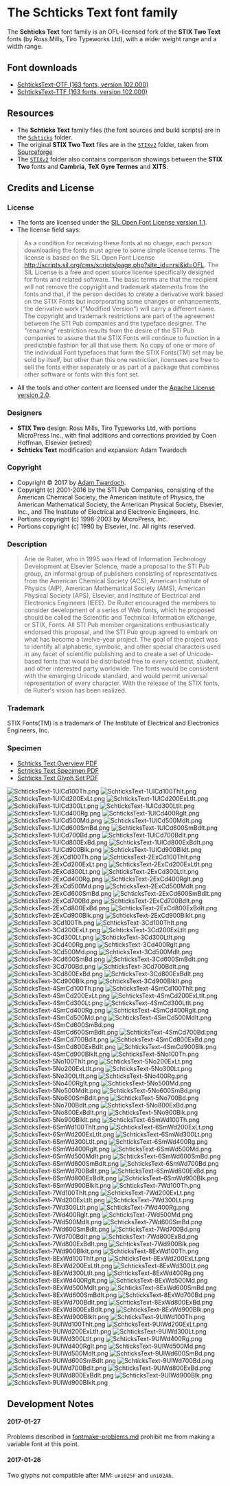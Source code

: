 
# The **Schticks Text** font family

The **Schticks Text** font family is an OFL-licensed fork of the **STIX Two Text** fonts (by Ross Mills, Tiro Typeworks Ltd), with a wider weight range and a width range.

## Font downloads

* [SchticksText-OTF (163 fonts, version 102.000)](https://github.com/twardoch/schticks-fonts-ofl/raw/master/Schticks/Fonts/SchticksText-OTF.zip)
* [SchticksText-TTF (163 fonts, version 102.000)](https://github.com/twardoch/schticks-fonts-ofl/raw/master/Schticks/Fonts/SchticksText-TTF.zip)

## Resources

* The **Schticks Text** family files (the font sources and build scripts) are in the [`Schticks`](Schticks/) folder.
* The original **STIX Two Text** files are in the [`STIXv2`](STIXv2/) folder, taken from [Sourceforge](https://sourceforge.net/projects/stixfonts/files/Current%20Release/STIXv2.0.0.zip/download)
* The [`STIXv2`](STIXv2/) folder also contains comparison showings between the **STIX Two** fonts and **Cambria**, **TeX Gyre Termes** and **XITS**.

## Credits and License

### License

* The fonts are licensed under the [SIL Open Font License version 1.1](./fonts.LICENSE).
* The license field says:

> As a condition for receiving these fonts at no charge, each person downloading the fonts must agree to some simple license terms. The license is based on the SIL Open Font License <http://scripts.sil.org/cms/scripts/page.php?site_id=nrsi&id=OFL>. The SIL License is a free and open source license specifically designed for fonts and related software. The basic terms are that the recipient will not remove the copyright and trademark statements from the fonts and that, if the person decides to create a derivative work based on the STIX Fonts but incorporating some changes or enhancements, the derivative work ("Modified Version") will carry a different name. The copyright and trademark restrictions are part of the agreement between the STI Pub companies and the typeface designer. The "renaming" restriction results from the desire of the STI Pub companies to assure that the STIX Fonts will continue to function in a predictable fashion for all that use them. No copy of one or more of the individual Font typefaces that form the STIX Fonts(TM) set may be sold by itself, but other than this one restriction, licensees are free to sell the fonts either separately or as part of a package that combines other software or fonts with this font set.

* All the tools and other content are licensed under the [Apache License version 2.0](./other.LICENSE).

### Designers

* **STIX Two** design: Ross Mills, Tiro Typeworks Ltd, with portions MicroPress Inc., with final additions and corrections provided by Coen Hoffman, Elsevier (retired)
* **Schticks Text** modification and expansion: Adam Twardoch

### Copyright

* Copyright © 2017 by [Adam Twardoch](https://github.com/twardoch/).
* Copyright (c) 2001-2016 by the STI Pub Companies, consisting of the American Chemical Society, the American Institute of Physics, the American Mathematical Society, the American Physical Society, Elsevier, Inc., and The Institute of Electrical and Electronic Engineers, Inc.
* Portions copyright (c) 1998-2003 by MicroPress, Inc.
* Portions copyright (c) 1990 by Elsevier, Inc.  All rights reserved.

### Description

> Arie de Ruiter, who in 1995 was Head of Information Technology Development at Elsevier Science, made a proposal to the STI Pub group, an informal group of publishers consisting of representatives from the American Chemical Society (ACS), American Institute of Physics (AIP), American Mathematical Society (AMS), American Physical Society (APS), Elsevier, and Institute of Electrical and Electronics Engineers (IEEE). De Ruiter encouraged the members to consider development of a series of Web fonts, which he proposed should be called the Scientific and Technical Information eXchange, or STIX, Fonts. All STI Pub member organizations enthusiastically endorsed this proposal, and the STI Pub group agreed to embark on what has become a twelve-year project. The goal of the project was to identify all alphabetic, symbolic, and other special characters used in any facet of scientific publishing and to create a set of Unicode-based fonts that would be distributed free to every scientist, student, and other interested party worldwide. The fonts would be consistent with the emerging Unicode standard, and would permit universal representation of every character. With the release of the STIX fonts, de Ruiter's vision has been realized.

### Trademark

STIX Fonts(TM) is a trademark of The Institute of Electrical and Electronics Engineers, Inc.

### Specimen

* [Schticks Text Overview PDF](https://github.com/twardoch/schticks-fonts-ofl/raw/master/Schticks/Media/Schticks-Text-Overview.pdf)
* [Schticks Text Specimen PDF](https://github.com/twardoch/schticks-fonts-ofl/raw/master/Schticks/Media/Schticks-Text-Specimen.pdf)
* [Schticks Text Glyph Set PDF](https://github.com/twardoch/schticks-fonts-ofl/raw/master/Schticks/Media/Schticks-Text-Glyphset.pdf)

![SchticksText-1UlCd100Th.png](Schticks/Media/png/SchticksText-1UlCd100Th.png)
![SchticksText-1UlCd100ThIt.png](Schticks/Media/png/SchticksText-1UlCd100ThIt.png)
![SchticksText-1UlCd200ExLt.png](Schticks/Media/png/SchticksText-1UlCd200ExLt.png)
![SchticksText-1UlCd200ExLtIt.png](Schticks/Media/png/SchticksText-1UlCd200ExLtIt.png)
![SchticksText-1UlCd300Lt.png](Schticks/Media/png/SchticksText-1UlCd300Lt.png)
![SchticksText-1UlCd300LtIt.png](Schticks/Media/png/SchticksText-1UlCd300LtIt.png)
![SchticksText-1UlCd400Rg.png](Schticks/Media/png/SchticksText-1UlCd400Rg.png)
![SchticksText-1UlCd400RgIt.png](Schticks/Media/png/SchticksText-1UlCd400RgIt.png)
![SchticksText-1UlCd500Md.png](Schticks/Media/png/SchticksText-1UlCd500Md.png)
![SchticksText-1UlCd500MdIt.png](Schticks/Media/png/SchticksText-1UlCd500MdIt.png)
![SchticksText-1UlCd600SmBd.png](Schticks/Media/png/SchticksText-1UlCd600SmBd.png)
![SchticksText-1UlCd600SmBdIt.png](Schticks/Media/png/SchticksText-1UlCd600SmBdIt.png)
![SchticksText-1UlCd700Bd.png](Schticks/Media/png/SchticksText-1UlCd700Bd.png)
![SchticksText-1UlCd700BdIt.png](Schticks/Media/png/SchticksText-1UlCd700BdIt.png)
![SchticksText-1UlCd800ExBd.png](Schticks/Media/png/SchticksText-1UlCd800ExBd.png)
![SchticksText-1UlCd800ExBdIt.png](Schticks/Media/png/SchticksText-1UlCd800ExBdIt.png)
![SchticksText-1UlCd900Blk.png](Schticks/Media/png/SchticksText-1UlCd900Blk.png)
![SchticksText-1UlCd900BlkIt.png](Schticks/Media/png/SchticksText-1UlCd900BlkIt.png)
![SchticksText-2ExCd100Th.png](Schticks/Media/png/SchticksText-2ExCd100Th.png)
![SchticksText-2ExCd100ThIt.png](Schticks/Media/png/SchticksText-2ExCd100ThIt.png)
![SchticksText-2ExCd200ExLt.png](Schticks/Media/png/SchticksText-2ExCd200ExLt.png)
![SchticksText-2ExCd200ExLtIt.png](Schticks/Media/png/SchticksText-2ExCd200ExLtIt.png)
![SchticksText-2ExCd300Lt.png](Schticks/Media/png/SchticksText-2ExCd300Lt.png)
![SchticksText-2ExCd300LtIt.png](Schticks/Media/png/SchticksText-2ExCd300LtIt.png)
![SchticksText-2ExCd400Rg.png](Schticks/Media/png/SchticksText-2ExCd400Rg.png)
![SchticksText-2ExCd400RgIt.png](Schticks/Media/png/SchticksText-2ExCd400RgIt.png)
![SchticksText-2ExCd500Md.png](Schticks/Media/png/SchticksText-2ExCd500Md.png)
![SchticksText-2ExCd500MdIt.png](Schticks/Media/png/SchticksText-2ExCd500MdIt.png)
![SchticksText-2ExCd600SmBd.png](Schticks/Media/png/SchticksText-2ExCd600SmBd.png)
![SchticksText-2ExCd600SmBdIt.png](Schticks/Media/png/SchticksText-2ExCd600SmBdIt.png)
![SchticksText-2ExCd700Bd.png](Schticks/Media/png/SchticksText-2ExCd700Bd.png)
![SchticksText-2ExCd700BdIt.png](Schticks/Media/png/SchticksText-2ExCd700BdIt.png)
![SchticksText-2ExCd800ExBd.png](Schticks/Media/png/SchticksText-2ExCd800ExBd.png)
![SchticksText-2ExCd800ExBdIt.png](Schticks/Media/png/SchticksText-2ExCd800ExBdIt.png)
![SchticksText-2ExCd900Blk.png](Schticks/Media/png/SchticksText-2ExCd900Blk.png)
![SchticksText-2ExCd900BlkIt.png](Schticks/Media/png/SchticksText-2ExCd900BlkIt.png)
![SchticksText-3Cd100Th.png](Schticks/Media/png/SchticksText-3Cd100Th.png)
![SchticksText-3Cd100ThIt.png](Schticks/Media/png/SchticksText-3Cd100ThIt.png)
![SchticksText-3Cd200ExLt.png](Schticks/Media/png/SchticksText-3Cd200ExLt.png)
![SchticksText-3Cd200ExLtIt.png](Schticks/Media/png/SchticksText-3Cd200ExLtIt.png)
![SchticksText-3Cd300Lt.png](Schticks/Media/png/SchticksText-3Cd300Lt.png)
![SchticksText-3Cd300LtIt.png](Schticks/Media/png/SchticksText-3Cd300LtIt.png)
![SchticksText-3Cd400Rg.png](Schticks/Media/png/SchticksText-3Cd400Rg.png)
![SchticksText-3Cd400RgIt.png](Schticks/Media/png/SchticksText-3Cd400RgIt.png)
![SchticksText-3Cd500Md.png](Schticks/Media/png/SchticksText-3Cd500Md.png)
![SchticksText-3Cd500MdIt.png](Schticks/Media/png/SchticksText-3Cd500MdIt.png)
![SchticksText-3Cd600SmBd.png](Schticks/Media/png/SchticksText-3Cd600SmBd.png)
![SchticksText-3Cd600SmBdIt.png](Schticks/Media/png/SchticksText-3Cd600SmBdIt.png)
![SchticksText-3Cd700Bd.png](Schticks/Media/png/SchticksText-3Cd700Bd.png)
![SchticksText-3Cd700BdIt.png](Schticks/Media/png/SchticksText-3Cd700BdIt.png)
![SchticksText-3Cd800ExBd.png](Schticks/Media/png/SchticksText-3Cd800ExBd.png)
![SchticksText-3Cd800ExBdIt.png](Schticks/Media/png/SchticksText-3Cd800ExBdIt.png)
![SchticksText-3Cd900Blk.png](Schticks/Media/png/SchticksText-3Cd900Blk.png)
![SchticksText-3Cd900BlkIt.png](Schticks/Media/png/SchticksText-3Cd900BlkIt.png)
![SchticksText-4SmCd100Th.png](Schticks/Media/png/SchticksText-4SmCd100Th.png)
![SchticksText-4SmCd100ThIt.png](Schticks/Media/png/SchticksText-4SmCd100ThIt.png)
![SchticksText-4SmCd200ExLt.png](Schticks/Media/png/SchticksText-4SmCd200ExLt.png)
![SchticksText-4SmCd200ExLtIt.png](Schticks/Media/png/SchticksText-4SmCd200ExLtIt.png)
![SchticksText-4SmCd300Lt.png](Schticks/Media/png/SchticksText-4SmCd300Lt.png)
![SchticksText-4SmCd300LtIt.png](Schticks/Media/png/SchticksText-4SmCd300LtIt.png)
![SchticksText-4SmCd400Rg.png](Schticks/Media/png/SchticksText-4SmCd400Rg.png)
![SchticksText-4SmCd400RgIt.png](Schticks/Media/png/SchticksText-4SmCd400RgIt.png)
![SchticksText-4SmCd500Md.png](Schticks/Media/png/SchticksText-4SmCd500Md.png)
![SchticksText-4SmCd500MdIt.png](Schticks/Media/png/SchticksText-4SmCd500MdIt.png)
![SchticksText-4SmCd600SmBd.png](Schticks/Media/png/SchticksText-4SmCd600SmBd.png)
![SchticksText-4SmCd600SmBdIt.png](Schticks/Media/png/SchticksText-4SmCd600SmBdIt.png)
![SchticksText-4SmCd700Bd.png](Schticks/Media/png/SchticksText-4SmCd700Bd.png)
![SchticksText-4SmCd700BdIt.png](Schticks/Media/png/SchticksText-4SmCd700BdIt.png)
![SchticksText-4SmCd800ExBd.png](Schticks/Media/png/SchticksText-4SmCd800ExBd.png)
![SchticksText-4SmCd800ExBdIt.png](Schticks/Media/png/SchticksText-4SmCd800ExBdIt.png)
![SchticksText-4SmCd900Blk.png](Schticks/Media/png/SchticksText-4SmCd900Blk.png)
![SchticksText-4SmCd900BlkIt.png](Schticks/Media/png/SchticksText-4SmCd900BlkIt.png)
![SchticksText-5No100Th.png](Schticks/Media/png/SchticksText-5No100Th.png)
![SchticksText-5No100ThIt.png](Schticks/Media/png/SchticksText-5No100ThIt.png)
![SchticksText-5No200ExLt.png](Schticks/Media/png/SchticksText-5No200ExLt.png)
![SchticksText-5No200ExLtIt.png](Schticks/Media/png/SchticksText-5No200ExLtIt.png)
![SchticksText-5No300Lt.png](Schticks/Media/png/SchticksText-5No300Lt.png)
![SchticksText-5No300LtIt.png](Schticks/Media/png/SchticksText-5No300LtIt.png)
![SchticksText-5No400Rg.png](Schticks/Media/png/SchticksText-5No400Rg.png)
![SchticksText-5No400RgIt.png](Schticks/Media/png/SchticksText-5No400RgIt.png)
![SchticksText-5No500Md.png](Schticks/Media/png/SchticksText-5No500Md.png)
![SchticksText-5No500MdIt.png](Schticks/Media/png/SchticksText-5No500MdIt.png)
![SchticksText-5No600SmBd.png](Schticks/Media/png/SchticksText-5No600SmBd.png)
![SchticksText-5No600SmBdIt.png](Schticks/Media/png/SchticksText-5No600SmBdIt.png)
![SchticksText-5No700Bd.png](Schticks/Media/png/SchticksText-5No700Bd.png)
![SchticksText-5No700BdIt.png](Schticks/Media/png/SchticksText-5No700BdIt.png)
![SchticksText-5No800ExBd.png](Schticks/Media/png/SchticksText-5No800ExBd.png)
![SchticksText-5No800ExBdIt.png](Schticks/Media/png/SchticksText-5No800ExBdIt.png)
![SchticksText-5No900Blk.png](Schticks/Media/png/SchticksText-5No900Blk.png)
![SchticksText-5No900BlkIt.png](Schticks/Media/png/SchticksText-5No900BlkIt.png)
![SchticksText-6SmWd100Th.png](Schticks/Media/png/SchticksText-6SmWd100Th.png)
![SchticksText-6SmWd100ThIt.png](Schticks/Media/png/SchticksText-6SmWd100ThIt.png)
![SchticksText-6SmWd200ExLt.png](Schticks/Media/png/SchticksText-6SmWd200ExLt.png)
![SchticksText-6SmWd200ExLtIt.png](Schticks/Media/png/SchticksText-6SmWd200ExLtIt.png)
![SchticksText-6SmWd300Lt.png](Schticks/Media/png/SchticksText-6SmWd300Lt.png)
![SchticksText-6SmWd300LtIt.png](Schticks/Media/png/SchticksText-6SmWd300LtIt.png)
![SchticksText-6SmWd400Rg.png](Schticks/Media/png/SchticksText-6SmWd400Rg.png)
![SchticksText-6SmWd400RgIt.png](Schticks/Media/png/SchticksText-6SmWd400RgIt.png)
![SchticksText-6SmWd500Md.png](Schticks/Media/png/SchticksText-6SmWd500Md.png)
![SchticksText-6SmWd500MdIt.png](Schticks/Media/png/SchticksText-6SmWd500MdIt.png)
![SchticksText-6SmWd600SmBd.png](Schticks/Media/png/SchticksText-6SmWd600SmBd.png)
![SchticksText-6SmWd600SmBdIt.png](Schticks/Media/png/SchticksText-6SmWd600SmBdIt.png)
![SchticksText-6SmWd700Bd.png](Schticks/Media/png/SchticksText-6SmWd700Bd.png)
![SchticksText-6SmWd700BdIt.png](Schticks/Media/png/SchticksText-6SmWd700BdIt.png)
![SchticksText-6SmWd800ExBd.png](Schticks/Media/png/SchticksText-6SmWd800ExBd.png)
![SchticksText-6SmWd800ExBdIt.png](Schticks/Media/png/SchticksText-6SmWd800ExBdIt.png)
![SchticksText-6SmWd900Blk.png](Schticks/Media/png/SchticksText-6SmWd900Blk.png)
![SchticksText-6SmWd900BlkIt.png](Schticks/Media/png/SchticksText-6SmWd900BlkIt.png)
![SchticksText-7Wd100Th.png](Schticks/Media/png/SchticksText-7Wd100Th.png)
![SchticksText-7Wd100ThIt.png](Schticks/Media/png/SchticksText-7Wd100ThIt.png)
![SchticksText-7Wd200ExLt.png](Schticks/Media/png/SchticksText-7Wd200ExLt.png)
![SchticksText-7Wd200ExLtIt.png](Schticks/Media/png/SchticksText-7Wd200ExLtIt.png)
![SchticksText-7Wd300Lt.png](Schticks/Media/png/SchticksText-7Wd300Lt.png)
![SchticksText-7Wd300LtIt.png](Schticks/Media/png/SchticksText-7Wd300LtIt.png)
![SchticksText-7Wd400Rg.png](Schticks/Media/png/SchticksText-7Wd400Rg.png)
![SchticksText-7Wd400RgIt.png](Schticks/Media/png/SchticksText-7Wd400RgIt.png)
![SchticksText-7Wd500Md.png](Schticks/Media/png/SchticksText-7Wd500Md.png)
![SchticksText-7Wd500MdIt.png](Schticks/Media/png/SchticksText-7Wd500MdIt.png)
![SchticksText-7Wd600SmBd.png](Schticks/Media/png/SchticksText-7Wd600SmBd.png)
![SchticksText-7Wd600SmBdIt.png](Schticks/Media/png/SchticksText-7Wd600SmBdIt.png)
![SchticksText-7Wd700Bd.png](Schticks/Media/png/SchticksText-7Wd700Bd.png)
![SchticksText-7Wd700BdIt.png](Schticks/Media/png/SchticksText-7Wd700BdIt.png)
![SchticksText-7Wd800ExBd.png](Schticks/Media/png/SchticksText-7Wd800ExBd.png)
![SchticksText-7Wd800ExBdIt.png](Schticks/Media/png/SchticksText-7Wd800ExBdIt.png)
![SchticksText-7Wd900Blk.png](Schticks/Media/png/SchticksText-7Wd900Blk.png)
![SchticksText-7Wd900BlkIt.png](Schticks/Media/png/SchticksText-7Wd900BlkIt.png)
![SchticksText-8ExWd100Th.png](Schticks/Media/png/SchticksText-8ExWd100Th.png)
![SchticksText-8ExWd100ThIt.png](Schticks/Media/png/SchticksText-8ExWd100ThIt.png)
![SchticksText-8ExWd200ExLt.png](Schticks/Media/png/SchticksText-8ExWd200ExLt.png)
![SchticksText-8ExWd200ExLtIt.png](Schticks/Media/png/SchticksText-8ExWd200ExLtIt.png)
![SchticksText-8ExWd300Lt.png](Schticks/Media/png/SchticksText-8ExWd300Lt.png)
![SchticksText-8ExWd300LtIt.png](Schticks/Media/png/SchticksText-8ExWd300LtIt.png)
![SchticksText-8ExWd400Rg.png](Schticks/Media/png/SchticksText-8ExWd400Rg.png)
![SchticksText-8ExWd400RgIt.png](Schticks/Media/png/SchticksText-8ExWd400RgIt.png)
![SchticksText-8ExWd500Md.png](Schticks/Media/png/SchticksText-8ExWd500Md.png)
![SchticksText-8ExWd500MdIt.png](Schticks/Media/png/SchticksText-8ExWd500MdIt.png)
![SchticksText-8ExWd600SmBd.png](Schticks/Media/png/SchticksText-8ExWd600SmBd.png)
![SchticksText-8ExWd600SmBdIt.png](Schticks/Media/png/SchticksText-8ExWd600SmBdIt.png)
![SchticksText-8ExWd700Bd.png](Schticks/Media/png/SchticksText-8ExWd700Bd.png)
![SchticksText-8ExWd700BdIt.png](Schticks/Media/png/SchticksText-8ExWd700BdIt.png)
![SchticksText-8ExWd800ExBd.png](Schticks/Media/png/SchticksText-8ExWd800ExBd.png)
![SchticksText-8ExWd800ExBdIt.png](Schticks/Media/png/SchticksText-8ExWd800ExBdIt.png)
![SchticksText-8ExWd900Blk.png](Schticks/Media/png/SchticksText-8ExWd900Blk.png)
![SchticksText-8ExWd900BlkIt.png](Schticks/Media/png/SchticksText-8ExWd900BlkIt.png)
![SchticksText-9UlWd100Th.png](Schticks/Media/png/SchticksText-9UlWd100Th.png)
![SchticksText-9UlWd100ThIt.png](Schticks/Media/png/SchticksText-9UlWd100ThIt.png)
![SchticksText-9UlWd200ExLt.png](Schticks/Media/png/SchticksText-9UlWd200ExLt.png)
![SchticksText-9UlWd200ExLtIt.png](Schticks/Media/png/SchticksText-9UlWd200ExLtIt.png)
![SchticksText-9UlWd300Lt.png](Schticks/Media/png/SchticksText-9UlWd300Lt.png)
![SchticksText-9UlWd300LtIt.png](Schticks/Media/png/SchticksText-9UlWd300LtIt.png)
![SchticksText-9UlWd400Rg.png](Schticks/Media/png/SchticksText-9UlWd400Rg.png)
![SchticksText-9UlWd400RgIt.png](Schticks/Media/png/SchticksText-9UlWd400RgIt.png)
![SchticksText-9UlWd500Md.png](Schticks/Media/png/SchticksText-9UlWd500Md.png)
![SchticksText-9UlWd500MdIt.png](Schticks/Media/png/SchticksText-9UlWd500MdIt.png)
![SchticksText-9UlWd600SmBd.png](Schticks/Media/png/SchticksText-9UlWd600SmBd.png)
![SchticksText-9UlWd600SmBdIt.png](Schticks/Media/png/SchticksText-9UlWd600SmBdIt.png)
![SchticksText-9UlWd700Bd.png](Schticks/Media/png/SchticksText-9UlWd700Bd.png)
![SchticksText-9UlWd700BdIt.png](Schticks/Media/png/SchticksText-9UlWd700BdIt.png)
![SchticksText-9UlWd800ExBd.png](Schticks/Media/png/SchticksText-9UlWd800ExBd.png)
![SchticksText-9UlWd800ExBdIt.png](Schticks/Media/png/SchticksText-9UlWd800ExBdIt.png)
![SchticksText-9UlWd900Blk.png](Schticks/Media/png/SchticksText-9UlWd900Blk.png)
![SchticksText-9UlWd900BlkIt.png](Schticks/Media/png/SchticksText-9UlWd900BlkIt.png)

## Development Notes

#### 2017-01-27

Problems described in [fontmake-problems.md](Schticks/Sources/fontmake-problems.md) prohibit me from making a variable font at this point.

#### 2017-01-26

Two glyphs not compatible after MM: `uni025F` and `uni02A6`.

